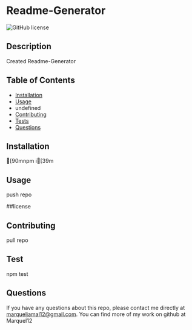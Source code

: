 # Readme-Generator
 ![GitHub license](https://img.shields.io/badge/license-BSD-blue.svg)

  
  ## Description
  Created Readme-Generator 



  ## Table of Contents
  * [Installation](#installation)
  * [Usage](#usage)
  * undefined
  * [Contributing](#contributing)
  * [Tests](#tests)
  * [Questions](#questions)
  


  ## Installation
  [90mnpm i[39m


  ## Usage
  push repo


  ##license
  
  
  ## Contributing
  pull repo
  
  
  ## Test
  npm test
  
  
  ## Questions
  If you have any questions about this repo, please contact me directly at marqueljamal12@gmail.com. You can find more of my work on github at Marquel12

  
  

